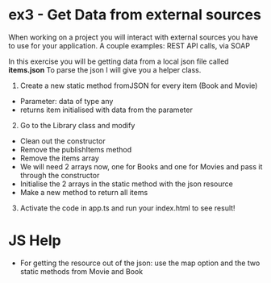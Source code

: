 # ex3 - Get Data from external sources

When working on a project you will interact with external sources you have to use for your application.
A couple examples: REST API calls, via SOAP

In this exercise you will be getting data from a local json file called **items.json**
To parse the json I will give you a helper class. 

1. Create a new static method fromJSON for every item (Book and Movie)
* Parameter: data of type any
* returns item initialised with data from the parameter

2. Go to the Library class and modify
* Clean out the constructor
* Remove the publishItems method
* Remove the items array
* We will need 2 arrays now, one for Books and one for Movies and pass it through the constructor
* Initialise the 2 arrays in the static method with the json resource
* Make a new method to return all items

3. Activate the code in app.ts and run your index.html to see result!

# JS Help
* For getting the resource out of the json: use the map option and the two static methods from Movie and Book